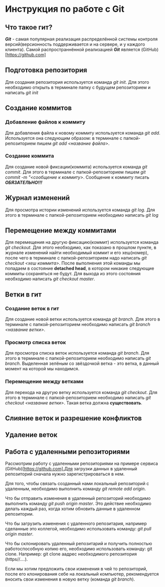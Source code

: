 # Инструкция по работе с Git

## Что такое гит?
***Git*** - самая популярная реализация распределённой системы контроля версий(версионность поддерживается и на сервере, и у каждого клиента). Самой распространнённой реализацией ***Git*** является (GitHub)[https://github.com]

## Подготовка репозитория
Для создания репозитория используется команда *git init*. Для этого необходимо открыть в терминале папку с будущем репозиторием и написать *git init*

## Создание коммитов

### Добавление файлов к коммиту
Для добавления файла к новому коммиту используется команда *git add*. Используется она следующим образом: в терминале с папкой-репозиторием пишем *git add <название файла>*.

### Создание коммита
Для создание новой фиксации(коммита) используется команда *git commit*. Для этого в терминале с папкой-репозиторием пишем *git commit -m "<сообщение к коммиту>*. Сообщение к коммиту писать ***ОБЯЗАТЕЛЬНО!!!***

## Журнал изменений
Для просмотра истории изменений используется команда *git log*. Для этого в терминале с папкой-репозиторием необходимо написать *git log*

## Перемещение между коммитами
Для перемещения на другую фиксацию(коммит) используется команда *git checkout*. Для этого необходимо, как показано в прошлом пункте, в журнале изменений найти необходимый коммит и его хеш(номер), после чего в терминале с папкой-репозиторием надо написать *git checkout <хеш коммита>*. После выполнения этой команды мы попадаем в состояние **detached head**, в котором никакие следующие коммиты сохраняться не будут. Для выхода из этого состояния необходимо написать *git checkout master*.

## Ветки в гит
### Создание веток в гит
Для создание новой ветки используется команда *git branch*. Для этого в терминале с папкой-репозиторием необходимо написать *git branch <название ветки>*.
### Просмотр списка веток
Для просмотра списка веток используется команда *git branch*. Для этого в терминале с папкой-репозиторием необходимо написать *git branch*. Выделенная зелёным со звёздочкой ветка - это ветка, в данный момент на которой мы находимся.

### Перемещение между ветками
Для перехода на другую ветку используется команда *git checkout*. Для этого в терминале с папкой-репозиторием необходимо написать *git checkout <название ветки>*. Такая ветка должна **существовать**.

## Слияние веток и разрешение конфликтов

## Удаление веток

## Работа с удаленными репозиториями 

Рассмотрим работу с удаленными репозиториями на примере сервиса (GitHub)[https://github.com].Для загрузки данных в удаленный репозиторий сначала нужно зарегистрироваться в нем.

Для того, чтобы связать созданный нами локальный репозиторий с удаленным, необходимо выполнить команду *git remote add origin*.

Что бы отправить изменения в удаленный репозиторий необходимо выполнить команду *git push origin master*. Это действие необходимо делать каждый раз, когда хотим обновить данные в удаленном репозитории.

Что бы загрузить изменения с удаленного репозитария, например сделанные это коллегой, необходимо использовать команду: *git pull origin master*.

Что бы склонировать удаленный репозитарий и получить полностью работоспособную копию его, необходимо использовать команду: git clone.
Например: git clone аадрес необходимого репозитория (https//....).

Если мы хотим предложить свои изменения в чей то репозиторий, после его клонирования себе на локальный компьютер, рекомендуется вносить свои изменения в новую ветку (команда *git branch*).